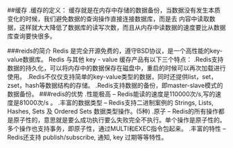 ##缓存
 .缓存的定义：
缓存就是在内存中存储的数据备份，当数据没有发生本质变化的时候，我们避免数据的查询操作直接连接数据库，而是去    内容中读取数据，这样就大大降低了数据库的读写次数，而且从内存中读数据的速度要比从数据库查询要快很多。

###reids的简介
Redis 是完全开源免费的，遵守BSD协议，是一个高性能的key-value数据库。
Redis 与其他 key - value 缓存产品有以下三个特点：
 .Redis支持数据的持久化，可以将内存中的数据保存在磁盘中，重启的时候可以再次加载进行使用。
 .Redis不仅仅支持简单的key-value类型的数据，同时还提供list，set，zset，hash等数据结构的存储。
 .Redis支持数据的备份，即master-slave模式的数据备份。
###redis的优势
 .性能极高 – Redis能读的速度是110000次/s,写的速度是81000次/s 。
 .丰富的数据类型 – Redis支持二进制案例的 Strings, Lists, Hashes, Sets 及 Ordered Sets 数据类型操作。(5种)
 .原子 – Redis的所有操作都是原子性的，意思就是要么成功执行要么失败完全不执行。单个操作是原子性的。多个操作也支持事务，即原子性，通过MULTI和EXEC指令包起来。
 .丰富的特性 – Redis还支持 publish/subscribe, 通知, key 过期等等特性。

